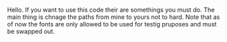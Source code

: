 Hello. If you want to use this code their are somethings you must do. The main thing is chnage the paths from mine to yours not to hard. Note that as of now the fonts are only allowed to be used for testig pruposes and must be swapped out.
